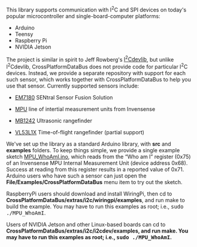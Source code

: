 This library supports communication with I<sup>2</sup>C and SPI devices on today's
popular microcontroller and single-board-computer platforms:

* Arduino 
* Teensy
* Raspberry Pi
* NVIDIA Jetson 

The project is similar in spirit to Jeff Rowberg's [I<sup>2</sup>Cdevlib](https://www.i2cdevlib.com), but unlike
I<sup>2</sup>Cdevlib, CrossPlatformDataBus does not provide code for particular I<sup>2</sup>C devices.  Instead,
we provide a separate repository with support for each such sensor, which works
together with CrossPlatformDataBus to help you use that sensor.  Currently
supported sensors include:

* [EM7180](https://github.com/simondlevy/EM7180) SENtral Sensor Fusion Solution

* [MPU](https://github.com/simondlevy/MPU) line of intertial measurement units from Invensense

* [MB1242](https://github.com/simondlevy/MB1242) Ultrasonic rangefinder

* [VL53L1X](https://github.com/simondlevy/VL53L1X) Time-of-flight rangefinder (partial support)

We've set up the library as a standard Arduino library, with <b>src</b> and <b>examples</b> folders.  To keep things
simple, we provide a single example sketch 
[MPU_WhoAmI.ino](https://github.com/simondlevy/CrossPlatformDataBus/blob/master/examples/MPU_WhoAmI/MPU_WhoAmI.ino),
which reads from the &ldquo;Who am I&rdquo; register (0x75) of an Invensense MPU Internal Measurement Unit
(device address 0x68).  Success at reading from this register results in a reported value of 0x71.  Arduino users who
have such a sensor can just open the <b>File/Examples/CrossPlatformDataBus</b> menu item to try out the sketch.

RaspberryPi users should download and install WiringPi, then cd to
<b>CrossPlatformDataBus/extras/i2c/wiringpi/examples</b>, and run make to build the example. 
You may have to run this examples as root; i.e., <tt>sudo ./MPU_WhoAmI</tt>.

Users of NVIDIA Jetson and other Linux-based boards can cd to <b>CrossPlatformDataBus/extras/i2c/i2cdev/examples<b>,
and run make.
You may have to run this examples as root; i.e., <tt>sudo ./MPU_WhoAmI</tt>.
